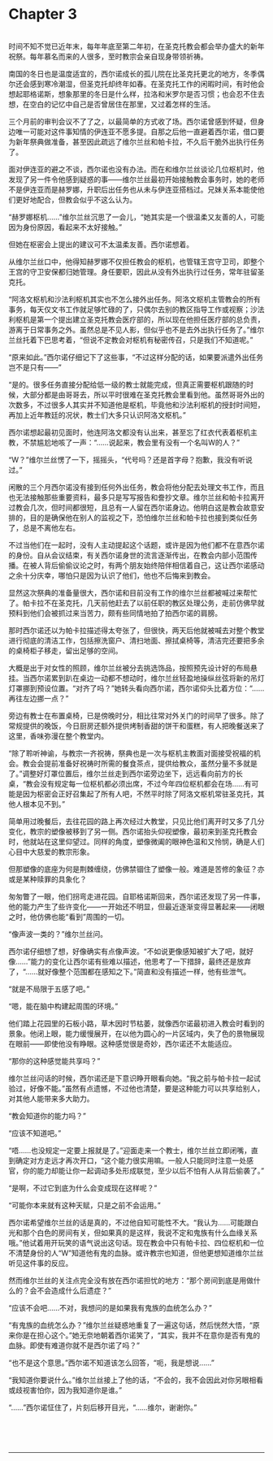 # Chapter 3

<br>
时间不知不觉已近年末，每年年底至第二年初，在圣克托教会都会举办盛大的新年祝祭。每年慕名而来的人很多，至时教宗会亲自现身带领祈祷。

南国的冬日也是温度适宜的，西尔诺成长的孤儿院在比圣克托更北的地方，冬季偶尔还会感到寒冷潮湿，但圣克托却终年如春。在圣克托工作的闲暇时间，有时他会想起耶格诺斯，想象那里的冬日是什么样，拉洛和米罗尔是否习惯；也会忍不住去想，在空白的记忆中自己是否曾居住在那里，又过着怎样的生活。

三个月前的审判会议不了了之，以最简单的方式收了场。西尔诺曾感到怀疑，但身边唯一可能对这件事知情的伊连亚不愿多提。自那之后他一直避着西尔诺，借口要为新年祭典做准备，甚至因此疏远了维尔兰丝和帕卡拉，不久后干脆外出执行任务了。

面对伊连亚的避之不谈，西尔诺也没有办法。而在和维尔兰丝谈论几位枢机时，他发现了另一件令他感到疑惑的事——维尔兰丝最初开始接触教会事务时，她的老师不是伊连亚而是赫罗娜，升职后出任务也从未与伊连亚搭档过。兄妹关系本能使他们更好地配合，但教会似乎不这么认为。

“赫罗娜枢机……”维尔兰丝沉思了一会儿，“她其实是一个很温柔又友善的人，可能因为身份原因，看起来不太好接触。”

但她在枢密会上提出的建议可不太温柔友善。西尔诺想着。

从维尔兰丝口中，他得知赫罗娜不仅担任教会的枢机，也管辖王宫守卫司，即整个王宫的守卫安保都归她管理。身任要职，因此从没有外出执行过任务，常年驻留圣克托。

“阿洛文枢机和沙法利枢机其实也不怎么接外出任务。阿洛文枢机主管教会的所有事务，每天仅文书工作就足够忙碌的了，只偶尔去别的教区指导工作或视察；沙法利枢机是第一个提出建立圣克托教会医疗部的，所以现在他担任医疗部的总负责，游离于日常事务之外。虽然总是不见人影，但似乎也不是去外出执行任务了。”维尔兰丝托着下巴思考着，“但说不定教会对枢机有秘密传召，只是我们不知道呢。”

“原来如此。”西尔诺仔细记下了这些事，“不过这样分配的话，如果要派遣外出任务岂不是只有——”

“是的。很多任务直接分配给低一级的教士就能完成，但真正需要枢机跟随的时候，大部分都是由哥哥去，所以平时很难在圣克托教会里看到他。虽然哥哥外出的次数多，不过很多人其实并不知道他是枢机，毕竟他和沙法利枢机的授封时间短，再加上近年教廷的况状，教士们大多只认识阿洛文枢机。”

西尔诺想起最初见面时，他连阿洛文都没有认出来，甚至忘了红衣代表着枢机主教，不禁尴尬地咳了一声：“……说起来，教会里有没有一个名叫W的人？”

“W？”维尔兰丝愣了一下，摇摇头，“代号吗？还是首字母？抱歉，我没有听说过。”

闲散的三个月西尔诺没有接到任何外出任务，教会将他分配去处理文书工作，而且也无法接触那些重要资料，最多只是写写报告和誊抄文章。维尔兰丝和帕卡拉离开过教会几次，但时间都很短，且总有一人留在西尔诺身边。他明白这是教会故意安排的，目的是确保他在别人的监视之下，恐怕维尔兰丝和帕卡拉也接到类似任务了，总是不离他左右。

不过当他们在一起时，没有人主动提起这个话题，或许是因为他们都不在意西尔诺的身份。自从会议结束，有关西尔诺身世的流言逐渐传出，在教会内部小范围传播。在被人背后偷偷议论之时，有两个朋友始终陪伴相信着自己，这让西尔诺感动之余十分庆幸，哪怕只是因为认识了他们，他也不后悔来到教会。

显然这次祭典的准备量很大，西尔诺和目前没有工作的维尔兰丝都被喊过来帮忙了。帕卡拉不在圣克托，几天前他赶去了以前任职的教区处理公务，走前仿佛早就预料到他们会被抓过来当苦力，颇有些同情地拍了拍西尔诺的肩膀。

那时西尔诺还以为帕卡拉描述得太夸张了，但很快，两天后他就被喊去对整个教堂进行彻底的清洁工作，包括擦洗窗户、清扫地面、擦拭桌椅等，清洁完还要把多余的桌椅柜子移走，留出足够的空间。

大概是出于对女性的照顾，维尔兰丝被分去挑选饰品，按照预先设计好的布局悬挂。当西尔诺累到趴在桌边一动都不想动时，维尔兰丝轻盈地操纵丝弦将新的吊灯灯罩挪到预设位置。“对齐了吗？”她转头看向西尔诺，西尔诺仰头比着方位：“……再往左边挪一点？”

旁边有教士在布置桌椅，已是傍晚时分，相比往常对外关门的时间早了很多。除了常规提供的晚饭，今日厨房还额外提供烤制香甜的饼干和蛋糕，有人把晚餐送来了这里，香味弥漫在整个教堂内。

“除了聆听神谕，与教宗一齐祝祷，祭典也是一次与枢机主教面对面接受祝福的机会。教会会提前准备好祝祷时所需的餐食茶点，提供给教众，虽然分量不多就是了。”调整好灯罩位置后，维尔兰丝走到西尔诺旁边坐下，远远看向前方的长桌，“教会没有规定每一位枢机都必须出席，不过今年四位枢机都会在场……有可能是因为枢密会正好召集起了所有人吧，不然平时除了阿洛文枢机常驻圣克托，其他人根本见不到。”

简单用过晚餐后，去往花园的路上再次经过大教堂，只见比他们离开时又多了几分变化，教宗的塑像被移到了另一侧。西尔诺抬头仰视塑像，最初来到圣克托教会时，他就站在这里仰望过。同样的角度，塑像微阖的眼神色温和又怜悯，确是人们心目中大慈爱的教宗形象。

但那塑像的底座为何是荆棘缠绕，仿佛禁锢住了塑像一般。难道是苦修的象征？亦或是某种赎罪的具象化？

匆匆瞥了一眼，他们拐弯走进花园。自耶格诺斯回来，西尔诺还发现了另一件事，他的能力产生了些许变化——一开始还不明显，但最近逐渐变得显著起来——闭眼之时，他仿佛也能“看到”周围的一切。

“像声波一类的？”维尔兰丝问。

西尔诺仔细想了想，好像确实有点像声波。“不如说更像感知被扩大了吧，就好像……”能力的变化让西尔诺有些难以描述，他思考了一下措辞，最终还是放弃了，“……就好像整个范围都在感知之下。”简直和没有描述一样，他有些泄气。

“就是不局限于五感了吧。”

“嗯，能在脑中构建起周围的环境。”

他们踏上花园里的石板小路，草木因时节枯萎，就像西尔诺最初进入教会时看到的景象。他闭上眼，能力缓慢展开，在以他为圆心的一片区域内，失了色的景物展现在眼前——即使他没有睁眼。这种感觉很是奇妙，西尔诺还不太能适应。

“那你的这种感觉能共享吗？”

维尔兰丝问话的时候，西尔诺还是下意识睁开眼看向她。“我之前与帕卡拉一起试验过，好像不能。”虽然有点遗憾，不过他也清楚，要是这种能力可以共享给别人，对其他人能带来多大助力。

“教会知道你的能力吗？”

“应该不知道吧。”

“唔……也没规定一定要上报就是了。”迎面走来一个教士，维尔兰丝立即闭嘴，直到确定对方走远才再次开口，“这个能力很实用嘛。一般人只能同时注意一处感官，你的能力却能让你一起调动多处形成联觉，至少以后不怕有人从背后偷袭了。”

“是啊，不过它到底为什么会变成现在这样呢？”

“可能你本来就有这种天赋，只是之前不会运用。”

西尔诺希望维尔兰丝的话是真的，不过他自知可能性不大。“我认为……可能跟白光和那个白色的房间有关，但如果真的是这样，我说不定和鬼族有什么血缘关系哦。”他试着用开玩笑的语气说出这句话。现在教会中只有帕卡拉、四位枢机和一位不清楚身份的人“W”知道他有鬼的血脉。或许教宗也知道，但他更想知道维尔兰丝听见这件事的反应。

然而维尔兰丝的关注点完全没有放在西尔诺担忧的地方：“那个房间到底是用做什么的？会不会造成什么后遗症？”

“应该不会吧……不对，我想问的是如果我有鬼族的血统怎么办？”

“有鬼族的血统怎么办？”维尔兰丝疑惑地重复了一遍这句话，然后恍然大悟，“原来你是在担心这个。”她无奈地朝着西尔诺笑了，“其实，我并不在意你是否有鬼的血脉。即使有难道你就不是西尔诺了吗？”

“也不是这个意思。”西尔诺不知道该怎么回答，“呃，我是想说……”

“我知道你要说什么。”维尔兰丝接上了他的话，“不会的，我不会因此对你另眼相看或歧视害怕你，因为我知道你是谁。”

“……”西尔诺怔住了，片刻后移开目光，“……维尔，谢谢你。”

<br>
<br>
<br>

---
